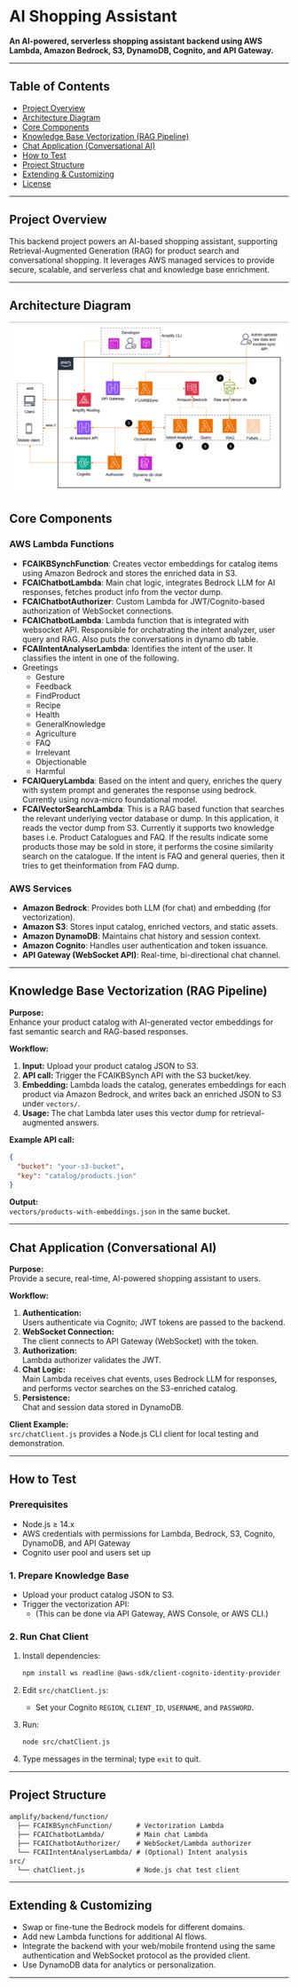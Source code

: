 
# AI Shopping Assistant

**An AI-powered, serverless shopping assistant backend using AWS Lambda, Amazon Bedrock, S3, DynamoDB, Cognito, and API Gateway.**

---

## Table of Contents

- [Project Overview](#project-overview)
- [Architecture Diagram](#architecture-diagram)
- [Core Components](#core-components)
- [Knowledge Base Vectorization (RAG Pipeline)](#knowledge-base-vectorization-rag-pipeline)
- [Chat Application (Conversational AI)](#chat-application-conversational-ai)
- [How to Test](#how-to-test)
- [Project Structure](#project-structure)
- [Extending & Customizing](#extending--customizing)
- [License](#license)

---

## Project Overview

This backend project powers an AI-based shopping assistant, supporting Retrieval-Augmented Generation (RAG) for product search and conversational shopping. It leverages AWS managed services to provide secure, scalable, and serverless chat and knowledge base enrichment.

---

## Architecture Diagram

![Beautiful Sunset](arch.png "Sunset Image")

## Core Components

### AWS Lambda Functions

- **FCAIKBSynchFunction**: Creates vector embeddings for catalog items using Amazon Bedrock and stores the enriched data in S3.
- **FCAIChatbotLambda**: Main chat logic, integrates Bedrock LLM for AI responses, fetches product info from the vector dump.
- **FCAIChatbotAuthorizer**: Custom Lambda for JWT/Cognito-based authorization of WebSocket connections.
- **FCAIChatbotLambda**: Lambda function that is integrated with websocket API. Responsible for orchatrating the intent analyzer, user query and RAG. Also puts the conversations in dynamo db table.
- **FCAIIntentAnalyserLambda**: Identifies the intent of the user. It classifies the intent in one of the following.
- Greetings
  - Gesture
  - Feedback
  - FindProduct
  - Recipe
  - Health
  - GeneralKnowledge
  - Agriculture
  - FAQ
  - Irrelevant
  - Objectionable
  - Harmful
- **FCAIQueryLambda**: Based on the intent and query, enriches the query with system prompt and generates the response using bedrock. Currently using nova-micro foundational model.
- **FCAIVectorSearchLambda**: This is a RAG based function that searches the relevant underlying vector database or dump. In this application, it reads the vector dump from S3. Currently it supports two knowledge bases i.e. Product Catalogues and FAQ.
If the results indicate some products those may be sold in store, it performs the cosine similarity search on the catalogue.
If the intent is FAQ and general queries, then it tries to get theinformation from FAQ dump. 

### AWS Services

- **Amazon Bedrock**: Provides both LLM (for chat) and embedding (for vectorization).
- **Amazon S3**: Stores input catalog, enriched vectors, and static assets.
- **Amazon DynamoDB**: Maintains chat history and session context.
- **Amazon Cognito**: Handles user authentication and token issuance.
- **API Gateway (WebSocket API)**: Real-time, bi-directional chat channel.

---

## Knowledge Base Vectorization (RAG Pipeline)

**Purpose:**  
Enhance your product catalog with AI-generated vector embeddings for fast semantic search and RAG-based responses.

**Workflow:**

1. **Input:** Upload your product catalog JSON to S3.
2. **API call:** Trigger the FCAIKBSynch API with the S3 bucket/key.
3. **Embedding:** Lambda loads the catalog, generates embeddings for each product via Amazon Bedrock, and writes back an enriched JSON to S3 under `vectors/`.
4. **Usage:** The chat Lambda later uses this vector dump for retrieval-augmented answers.

**Example API call:**
```json
{
  "bucket": "your-s3-bucket",
  "key": "catalog/products.json"
}
```

**Output:**  
`vectors/products-with-embeddings.json` in the same bucket.

---

## Chat Application (Conversational AI)

**Purpose:**  
Provide a secure, real-time, AI-powered shopping assistant to users.

**Workflow:**

1. **Authentication:**  
   Users authenticate via Cognito; JWT tokens are passed to the backend.
2. **WebSocket Connection:**  
   The client connects to API Gateway (WebSocket) with the token.
3. **Authorization:**  
   Lambda authorizer validates the JWT.
4. **Chat Logic:**  
   Main Lambda receives chat events, uses Bedrock LLM for responses, and performs vector searches on the S3-enriched catalog.
5. **Persistence:**  
   Chat and session data stored in DynamoDB.

**Client Example:**  
`src/chatClient.js` provides a Node.js CLI client for local testing and demonstration.

---

## How to Test

### Prerequisites

- Node.js ≥ 14.x
- AWS credentials with permissions for Lambda, Bedrock, S3, Cognito, DynamoDB, and API Gateway
- Cognito user pool and users set up

### 1. Prepare Knowledge Base

- Upload your product catalog JSON to S3.
- Trigger the vectorization API:
  - (This can be done via API Gateway, AWS Console, or AWS CLI.)

### 2. Run Chat Client

1. Install dependencies:
   ```bash
   npm install ws readline @aws-sdk/client-cognito-identity-provider
   ```
2. Edit `src/chatClient.js`:
   - Set your Cognito `REGION`, `CLIENT_ID`, `USERNAME`, and `PASSWORD`.

3. Run:
   ```bash
   node src/chatClient.js
   ```

4. Type messages in the terminal; type `exit` to quit.

---

## Project Structure

```
amplify/backend/function/
  ├── FCAIKBSynchFunction/      # Vectorization Lambda
  ├── FCAIChatbotLambda/        # Main chat Lambda
  ├── FCAIChatbotAuthorizer/    # WebSocket/Lambda authorizer
  └── FCAIIntentAnalyserLambda/ # (Optional) Intent analysis
src/
  └── chatClient.js             # Node.js chat test client
```

---

## Extending & Customizing

- Swap or fine-tune the Bedrock models for different domains.
- Add new Lambda functions for additional AI flows.
- Integrate the backend with your web/mobile frontend using the same authentication and WebSocket protocol as the provided client.
- Use DynamoDB data for analytics or personalization.

---

